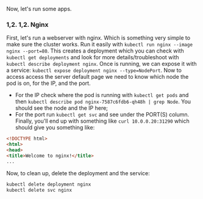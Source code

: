 Now, let's run some apps.

### 1,2. 1,2. Nginx

First, let's run a webserver with nginx. Which is something very simple to make
sure the cluster works. Run it easily with
`kubectl run nginx --image nginx --port=80`. This creates a deployment which you
can check with `kubectl get deployments` and look for more details/troubleshoot
with `kubectl describe deployment nginx`. Once is running, we can expose it with
a service: `kubectl expose deployment nginx --type=NodePort`. Now to access access the server default page we need to know which node the pod is on, for the IP, and the port.
* For the IP check where the pod is running with `kubectl get pods` and then `kubectl describe pod nginx-7587c6fdb6-qh48h | grep Node`. You should see the node and the IP here;
* For the port run `kubectl get svc` and see under the PORT(S) column.
Finally, you'll end up with something like
`curl 10.0.0.20:31290` which should give you something like:
```html
<!DOCTYPE html>
<html>
<head>
<title>Welcome to nginx!</title>
...
```

Now, to clean up, delete the deployment and the service:
```bash
kubectl delete deployment nginx
kubectl delete svc nginx
```
